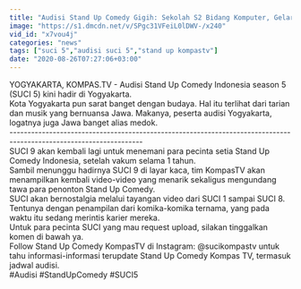 ```yaml
---
title: "Audisi Stand Up Comedy Gigih: Sekolah S2 Bidang Komputer, Gelarnya Ms. Word - SUCI 5"
image: "https://s1.dmcdn.net/v/SPgc31VFeiL0lDWV-/x240"
vid_id: "x7vou4j"
categories: "news"
tags: ["suci 5","audisi suci 5","stand up kompastv"]
date: "2020-08-26T07:27:06+03:00"
---
```

YOGYAKARTA, KOMPAS.TV - Audisi Stand Up Comedy Indonesia season 5 (SUCI 5) kini hadir di Yogyakarta.    <br>Kota Yogyakarta pun sarat banget dengan budaya. Hal itu terlihat dari tarian dan musik yang bernuansa Jawa. Makanya, peserta audisi Yogyakarta, logatnya juga Jawa banget alias medok.   <br>-------------------------------------------------------------------------------------------------------------------   <br>SUCI 9 akan kembali lagi untuk menemani para pecinta setia Stand Up Comedy Indonesia, setelah vakum selama 1 tahun.   <br>Sambil menunggu hadirnya SUCI 9 di layar kaca, tim KompasTV akan menampilkan kembali video-video yang menarik sekaligus mengundang tawa para penonton Stand Up Comedy.   <br>SUCI akan bernostalgia melalui tayangan video dari SUCI 1 sampai SUCI 8.   <br>Tentunya dengan penampilan dari komika-komika ternama, yang pada waktu itu sedang merintis karier mereka.   <br>Untuk para pecinta SUCI yang mau request upload, silakan tinggalkan komen di bawah ya.   <br>Follow Stand Up Comedy KompasTV di Instagram: @sucikompastv untuk tahu informasi-informasi terupdate Stand Up Comedy Kompas TV, termasuk jadwal audisi.   <br>#Audisi #StandUpComedy #SUCI5   <br>
